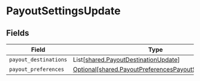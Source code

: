 # PayoutSettingsUpdate


## Fields

| Field                                                                                                                  | Type                                                                                                                   | Required                                                                                                               | Description                                                                                                            |
| ---------------------------------------------------------------------------------------------------------------------- | ---------------------------------------------------------------------------------------------------------------------- | ---------------------------------------------------------------------------------------------------------------------- | ---------------------------------------------------------------------------------------------------------------------- |
| `payout_destinations`                                                                                                  | List[[shared.PayoutDestinationUpdate](../../models/shared/payoutdestinationupdate.md)]                                 | :heavy_minus_sign:                                                                                                     | N/A                                                                                                                    |
| `payout_preferences`                                                                                                   | [Optional[shared.PayoutPreferencesPayoutSettingsUpdate]](../../models/shared/payoutpreferencespayoutsettingsupdate.md) | :heavy_minus_sign:                                                                                                     | N/A                                                                                                                    |